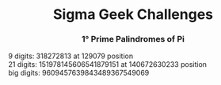 <h1 align='center'>Sigma Geek Challenges</h1>

<h3 align="center">1° Prime Palindromes of Pi</h3>
<p>
    9 digits: 318272813 at 129079 position </br>
    21 digits: 151978145606541879151 at 140672630233 position </br>
    big digits: 9609457639843489367549069
</p>
